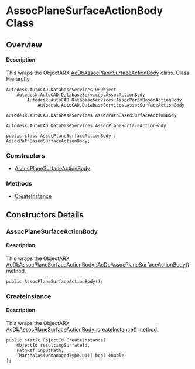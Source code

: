 # AssocPlaneSurfaceActionBody Class

## Overview

#### Description
This wraps the ObjectARX [AcDbAssocPlaneSurfaceActionBody](AcDbAssocPlaneSurfaceActionBody.md) class.
Class Hierarchy
```text
Autodesk.AutoCAD.DatabaseServices.DBObject
    Autodesk.AutoCAD.DatabaseServices.AssocActionBody
        Autodesk.AutoCAD.DatabaseServices.AssocParamBasedActionBody
            Autodesk.AutoCAD.DatabaseServices.AssocSurfaceActionBody
                Autodesk.AutoCAD.DatabaseServices.AssocPathBasedSurfaceActionBody
                    Autodesk.AutoCAD.DatabaseServices.AssocPlaneSurfaceActionBody
```

```text
public class AssocPlaneSurfaceActionBody : AssocPathBasedSurfaceActionBody;
```

### Constructors

- [AssocPlaneSurfaceActionBody](#assocplanesurfaceactionbody)

### Methods

- [CreateInstance](#createinstance)


## Constructors Details

### AssocPlaneSurfaceActionBody

#### Description
This wraps the ObjectARX [AcDbAssocPlaneSurfaceActionBody::AcDbAssocPlaneSurfaceActionBody](AcDbAssocPlaneSurfaceActionBody__AcDbAssocPlaneSurfaceActionBody@AcDbAssocCreateImpObject.md)() method.
```text
public AssocPlaneSurfaceActionBody();
```

### CreateInstance

#### Description
This wraps the ObjectARX [AcDbAssocPlaneSurfaceActionBody::createInstance](AcDbAssocPlaneSurfaceActionBody__createInstance@AcDbObjectId_@AcDbPathRef_@bool@AcDbObjectId_.md)() method.
```text
public static ObjectId CreateInstance(
    ObjectId resultingSurfaceId, 
    PathRef inputPath, 
    [MarshalAs(UnmanagedType.U1)] bool enable
);
```
